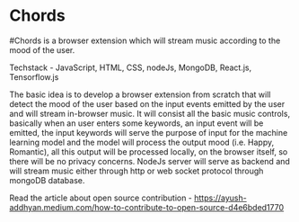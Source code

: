 # Chords
#Chords is a browser extension which will stream music according to the mood of the user.

Techstack - JavaScript, HTML, CSS, nodeJs, MongoDB, React.js, Tensorflow.js

The basic idea is to develop a browser extension from scratch that will detect the mood of the user based on the input events emitted by the user and will stream in-browser music.
It will consist all the basic music controls, basically when an user enters some keywords, an input event will be emitted, the input keywords will serve the purpose of input for 
the machine learning model and the model will process the output mood (i.e. Happy, Romantic), all this output will be processed locally, on the browser itself, so there will be no
privacy concerns. NodeJs server will serve as backend and will stream music either through http or web socket protocol through mongoDB database.

Read the article about open source contribution - https://ayush-addhyan.medium.com/how-to-contribute-to-open-source-d4e6bded1770


